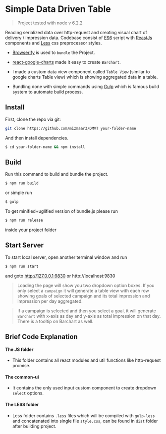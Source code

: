 # Simple Data Driven Table

> Project tested with node v 6.2.2

Reading serialized data over http-request and creating visual chart of delivery / impression data. Codebase consist of [ES6](https://babeljs.io/docs/learn-es2015/) script with [ReastJs](https://facebook.github.io/react/) components and [Less](http://lesscss.org/) css preprocessor styles.

- [Browserify](http://browserify.org/) is used to `bundle` the Project.

- [react-google-charts](https://www.npmjs.com/package/react-google-chart) made it easy to create `Barchart`.

- I made a custom data view component called `Table View` (similar to google charts Table view) which is showing aggregated data in a table.

- Bundling done with simple commands using [Gulp](http://gulpjs.com/) which is famous build system to automate build process.


## Install

First, clone the repo via git:

```bash
git clone https://github.com/mizmaar3/DMVT your-folder-name
```

And then install dependencies.

```bash
$ cd your-folder-name && npm install
```


## Build

Run this command to build and bundle the project.

```bash
$ npm run build
```

or simple run

```bash
$ gulp
```

To get minified+uglified version of bundle.js please run

```bash
$ npm run release
```


inside your project folder


## Start Server

To start local server, open another terminal window and run

```bash
$ npm run start
```

and goto http://127.0.0.1:9830 or http://localhost:9830

> Loading the page will show you two dropdown option boxes. If you only select a `campaign` it will generate a table view with each row showing goals of selected campaign and its total impression and impression per day aggregated.

> If a campaign is selected and then you select a goal, it will generate `Barchart` with x-axis as day and y-axis as total impression on that day. There is a tooltip on Barchart as well.



## Brief Code Explanation

#### The JS folder

- This folder contains all react modules and util functions like http-request promise.


#### The common-ui

- It contains the only used input custom component to create dropdown `select` options.


#### The LESS folder

- Less folder contains `.less` files which will be compiled with `gulp-less` and concatenated into single file `style.css`, can be found in `dist` folder after building project.
